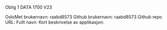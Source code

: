 Oblig 1 DATA 1700 V23

OsloMet brukernavn: raabd8573
Github brukernavn: raabd8573
Github repo URL:
Fullt navn: 
Kort beskrivelse av applikasjon:


